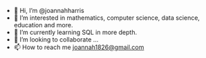 - 👋 Hi, I’m @joannahharris
- 👀 I’m interested in mathematics, computer science, data science, education and more.
- 🌱 I’m currently learning SQL in more depth.
- 💞️ I’m looking to collaborate  ...
- 📫 How to reach me joannah1826@gmail.com

<!---
joannahharris/joannahharris is a ✨ special ✨ repository because its `README.md` (this file) appears on your GitHub profile.
You can click the Preview link to take a look at your changes.
--->
